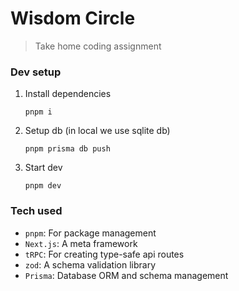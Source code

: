 # Wisdom Circle

> Take home coding assignment

### Dev setup

1. Install dependencies
   ```
   pnpm i
   ```
2. Setup db (in local we use sqlite db)
   ```
   pnpm prisma db push
   ```
3. Start dev
   ```
   pnpm dev
   ```

### Tech used

- `pnpm`: For package management
- `Next.js`: A meta framework
- `tRPC`: For creating type-safe api routes
- `zod`: A schema validation library
- `Prisma`: Database ORM and schema management
